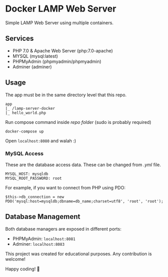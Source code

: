 # Docker LAMP Web Server

Simple LAMP Web Server using multiple containers.

## Services

* PHP 7.0 & Apache Web Server (php:7.0-apache)
* MYSQL (mysql:latest)
* PHPMyAdmin (phpmyadmin/phpmyadmin)
* Adminer (adminer)

## Usage

The app must be in the same directory level that this repo. 

```
app
|_ /lamp-server-docker
|_ hello_world.php
```

Run compose command inside *repo folder* (sudo is probably required)

```
docker-compose up
```

Open `localhost:8080` and walah :)

### MySQL Access
These are the database access data. These can be changed from *.yml* file.

```
MYSQL_HOST: mysqldb
MYSQL_ROOT_PASSWORD: root
```

For example, if you want to connect from PHP using PDO:

```
$this->db_connection = new PDO('mysql:host=mysqldb;dbname=db_name;charset=utf8', 'root', 'root');
```

## Database Management 
Both database managers are exposed in different ports:

* PHPMyAdmin: `localhost:8081`
* Adminer: `localhost:8083`



This project was created for educational purposes. Any contribution is welcome!

Happy coding! 💙
